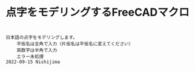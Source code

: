 # 
# 点字をモデリングするFreeCADマクロ
#
    日本語の点字をモデリングします。
        平仮名は全角で入力（片仮名は平仮名に変えてください）
        英数字は半角で入力
        エラー未処理
    2022-09-15 Nishijima
